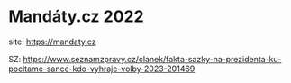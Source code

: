 # Mandáty.cz 2022

site: https://mandaty.cz

SZ: https://www.seznamzpravy.cz/clanek/fakta-sazky-na-prezidenta-ku-pocitame-sance-kdo-vyhraje-volby-2023-201469